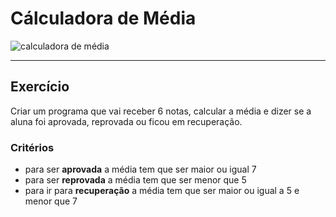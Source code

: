 # Cálculadora de Média
![calculadora de média](./img/calculo-de-media.jpeg)

______________________________
## Exercício

Criar um programa que vai receber 6 notas, calcular a média e dizer se a aluna foi aprovada, reprovada ou ficou em recuperação.

### Critérios
* para ser __aprovada__ a média tem que ser maior ou igual 7
* para ser __reprovada__ a média tem que ser menor que 5
* para ir para __recuperação__ a média tem que ser maior ou igual a 5 e menor que 7
